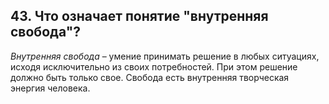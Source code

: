 ﻿## 43. Что означает понятие "внутренняя свобода"?

*Внутренняя свобода* – умение принимать решение в любых ситуациях, исходя 
исключительно из своих потребностей. При этом решение должно быть только 
свое. Свобода есть внутренняя творческая энергия человека.
